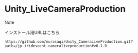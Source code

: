 # Unity_LiveCameraProduction

> [!Note]
> インストール用URLはこちら
> ```
> https://github.com/murasaqi/Unity_CameraLiveProduction.git?path=/jp.iridescent.cameraliveproduction#v0.1.0
> ```
> 
